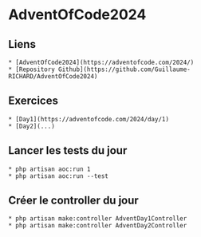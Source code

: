 # AdventOfCode2024

## Liens
    * [AdventOfCode2024](https://adventofcode.com/2024/)
    * [Repository Github](https://github.com/Guillaume-RICHARD/AdventOfCode2024)
    
## Exercices
    * [Day1](https://adventofcode.com/2024/day/1)
    * [Day2](...)

## Lancer les tests du jour
    * php artisan aoc:run 1
    * php artisan aoc:run --test

## Créer le controller du jour
    * php artisan make:controller AdventDay1Controller
    * php artisan make:controller AdventDay2Controller

